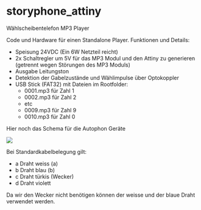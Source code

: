 # storyphone_attiny
Wählscheibentelefon MP3 Player

Code und Hardware für einen Standalone Player. Funktionen und Details:
- Speisung 24VDC (Ein 6W Netzteil reicht)
- 2x Schaltregler um 5V für das MP3 Modul und den Attiny zu generieren (getrennt wegen Störungen des MP3 Moduls)
- Ausgabe Leitungston 
- Detektion der Gabelzustände und Wählimpulse über Optokoppler
- USB Stick (FAT32) mit Dateien im Rootfolder:
  - 0001.mp3 für Zahl 1
  - 0002.mp3 für Zahl 2 
  -  etc 
  - 0009.mp3 für Zahl 9
  - 0010.mp3 für Zahl 0

Hier noch das Schema für die Autophon Geräte

![](https://raw.githubusercontent.com/sxwid/storyphone/master/autophon.png)

Bei Standardkabelbelegung gilt:
- a Draht weiss (a)
- b Draht blau (b) 
- c Draht türkis (Wecker)
- d Draht violett

Da wir den Wecker nicht benötigen können der weisse und der blaue Draht verwendet werden.
